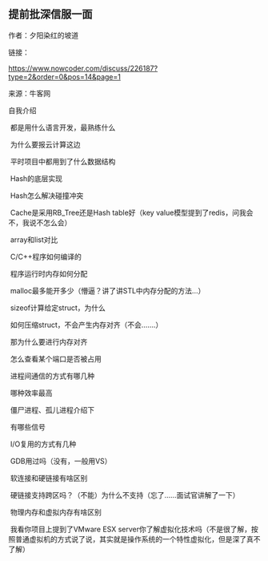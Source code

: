 ## 提前批深信服一面



作者：夕阳染红的坡道

链接：

https://www.nowcoder.com/discuss/226187?type=2&order=0&pos=14&page=1

来源：牛客网

自我介绍   

​    都是用什么语言开发，最熟练什么   

​    为什么要报云计算这边   

​    平时项目中都用到了什么数据结构   

​    Hash的底层实现   

​    Hash怎么解决碰撞冲突   

​    Cache是采用RB_Tree还是Hash table好（key value模型提到了redis，问我会不，我说不怎么会）   

​    array和list对比   

​    C/C++程序如何编译的   

​    程序运行时内存如何分配   

​    malloc最多能开多少（懵逼？讲了讲STL中内存分配的方法...）   

​    sizeof计算给定struct，为什么   

​    如何压缩struct，不会产生内存对齐（不会…….）   

​    那为什么要进行内存对齐   

​    怎么查看某个端口是否被占用   

​    进程间通信的方式有哪几种   

​    哪种效率最高   

​    僵尸进程、孤儿进程介绍下   

​    有哪些信号   

​    I/O复用的方式有几种   

​    GDB用过吗（没有，一般用VS）   

​    软连接和硬链接有啥区别   

​    硬链接支持跨区吗？（不能）为什么不支持（忘了……面试官讲解了一下）   

​    物理内存和虚拟内存有啥区别   

​    我看你项目上提到了VMware ESX server你了解虚拟化技术吗（不是很了解，按照普通虚拟机的方式说了说，其实就是操作系统的一个特性虚拟化，但是深了真不了解）